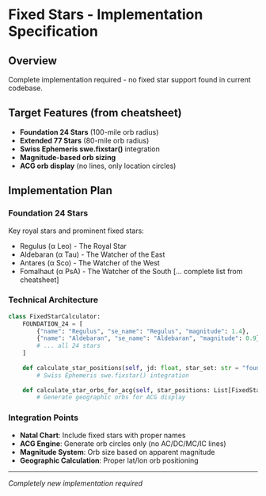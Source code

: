 # Fixed Stars - Implementation Specification

## Overview  
Complete implementation required - no fixed star support found in current codebase.

## Target Features (from cheatsheet)
- **Foundation 24 Stars** (100-mile orb radius)
- **Extended 77 Stars** (80-mile orb radius) 
- **Swiss Ephemeris swe.fixstar()** integration
- **Magnitude-based orb sizing**
- **ACG orb display** (no lines, only location circles)

## Implementation Plan

### Foundation 24 Stars
Key royal stars and prominent fixed stars:
- Regulus (α Leo) - The Royal Star
- Aldebaran (α Tau) - The Watcher of the East  
- Antares (α Sco) - The Watcher of the West
- Fomalhaut (α PsA) - The Watcher of the South
[... complete list from cheatsheet]

### Technical Architecture
```python
class FixedStarCalculator:
    FOUNDATION_24 = [
        {"name": "Regulus", "se_name": "Regulus", "magnitude": 1.4},
        {"name": "Aldebaran", "se_name": "Aldebaran", "magnitude": 0.9},
        # ... all 24 stars
    ]
    
    def calculate_star_positions(self, jd: float, star_set: str = "foundation") -> List[FixedStar]:
        # Swiss Ephemeris swe.fixstar() integration
        
    def calculate_star_orbs_for_acg(self, star_positions: List[FixedStar]) -> List[ACGOrb]:
        # Generate geographic orbs for ACG display
```

### Integration Points
- **Natal Chart**: Include fixed stars with proper names
- **ACG Engine**: Generate orb circles only (no AC/DC/MC/IC lines)
- **Magnitude System**: Orb size based on apparent magnitude
- **Geographic Calculation**: Proper lat/lon orb positioning

---
*Completely new implementation required*
